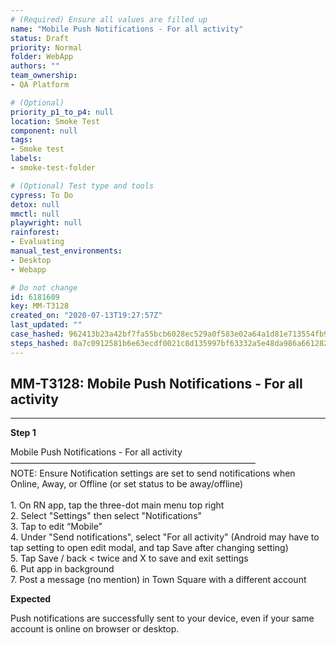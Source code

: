 ```yaml
---
# (Required) Ensure all values are filled up
name: "Mobile Push Notifications - For all activity"
status: Draft
priority: Normal
folder: WebApp
authors: ""
team_ownership: 
- QA Platform

# (Optional)
priority_p1_to_p4: null
location: Smoke Test
component: null
tags: 
- Smoke test
labels: 
- smoke-test-folder

# (Optional) Test type and tools
cypress: To Do
detox: null
mmctl: null
playwright: null
rainforest: 
- Evaluating
manual_test_environments: 
- Desktop
- Webapp

# Do not change
id: 6181609
key: MM-T3128
created_on: "2020-07-13T19:27:57Z"
last_updated: ""
case_hashed: 962413b23a42bf7fa55bcb6028ec529a0f583e02a64a1d81e713554fb98ff4874bc2a84a854505b69f924c1ded37f2e3
steps_hashed: 0a7c0912581b6e63ecdf0021c8d135997bf63332a5e48da986a661282a92ac91075b9da14b7e5035c760982e82d2ec64
---
```


<!-- (Auto-generated) Based on frontmatter's "key" and "name" -->

## MM-T3128: Mobile Push Notifications - For all activity

---

**Step 1**

Mobile Push Notifications - For all activity\
————————————————————————————\
NOTE: Ensure Notification settings are set to send notifications when Online, Away, or Offline (or set status to be away/offline)\
\
1\. On RN app, tap the three-dot main menu top right\
2\. Select "Settings" then select "Notifications"\
3\. Tap to edit “Mobile”\
4\. Under "Send notifications", select "For all activity" (Android may have to tap setting to open edit modal, and tap Save after changing setting)\
5\. Tap Save / back < twice and X to save and exit settings\
6\. Put app in background\
7\. Post a message (no mention) in Town Square with a different account

**Expected**

Push notifications are successfully sent to your device, even if your same account is online on browser or desktop.
